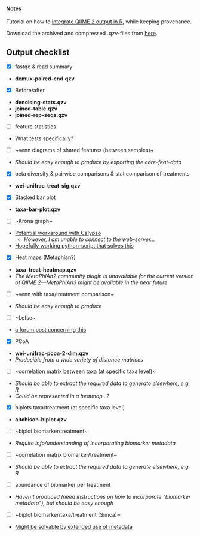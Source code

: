 #### Notes

Tutorial on how to [integrate QIIME 2 output in R](https://forum.qiime2.org/t/tutorial-integrating-qiime2-and-r-for-data-visualization-and-analysis-using-qiime2r/4121), while keeping provenance.

Download the archived and compressed .qzv-files from [here](https://lu.box.com/s/u3kd6smwqvaim07phadlrg1panoz9b4j).

## Output checklist

- [x] fastqc & read summary
 - __demux-paired-end.qzv__


- [x] Before/after
 - __denoising-stats.qzv__
 - __joined-table.qzv__
 - __joined-rep-seqs.qzv__


- [ ] feature statistics
 - What tests specifically?


- [ ] ~venn diagrams of shared features (between samples)~
 - _Should be easy enough to produce by exporting the core-feat-data_


- [x] beta diversity & pairwise comparisons & stat comparison of treatments
 - __wei-unifrac-treat-sig.qzv__


- [x] Stacked bar plot
 - __taxa-bar-plot.qzv__


- [ ] ~Krona graph~
 - [Potential workaround with Calypso](https://forum.qiime2.org/t/how-can-we-use-qiime2-artifacts-for-krona/11610/2)
   - _However, I am unable to connect to the web-server..._
 - [Hopefully working python-script that solves this](https://forum.qiime2.org/t/generate-krona-charts-from-taxa-barplots/12639)


- [x] Heat maps (Metaphlan?)
 - __taxa-treat-heatmap.qzv__
 - _The MetaPhlAn2 community plugin is unavailable for the current version of QIIME 2—MetaPhlAn3 might be available in the near future_


- [ ] ~venn with taxa/treatment comparison~
 - _Should be easy enough to produce_


- [ ] ~Lefse~
 - [a forum post concerning this](https://forum.qiime2.org/t/qiime2-to-lefse/13132/4)


- [x] PCoA
 - __wei-unifrac-pcoa-2-dim.qzv__
 - _Producible from a wide variety of distance matrices_


- [ ] ~correlation matrix between taxa (at specific taxa level)~
 - _Should be able to extract the required data to generate elsewhere, e.g. R_
 - _Could be represented in a heatmap...?_


- [x] biplots taxa/treatment (at specific taxa level)
 - __aitchison-biplot.qzv__


- [ ] ~biplot biomarker/treatment~
 - _Require info/understanding of incorporating biomarker metadata_


- [ ] ~correlation matrix biomarker/treatment~
 - _Should be able to extract the required data to generate elsewhere, e.g. R_


- [ ] abundance of biomarker per treatment
 - _Haven't produced (need instructions on how to incorporate "biomarker metadata"), but should be easy enough_


- [ ] ~biplot biomarker/taxa/treatment (Simca)~
 - [Might be solvable by extended use of metadata](https://forum.qiime2.org/t/how-to-output-metadata-as-an-artifact/10338)
